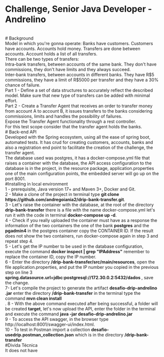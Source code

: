 # Challenge, Senior Java Developer - Andrelino
<br>
# Background 
<br>
Model in which you're gonna operate: Banks have customers. Customers have accounts. Accounts hold money. 
Transfers are done between accounts. Account holds a list of all transfers. 
<br>
There can be two types of transfers: 
<br>
Intra-bank transfers, between accounts of the same bank. They don't have commissions, they don't have limits and they always succeed. 
<br>
Inter-bank transfers, between accounts in different banks. They have R$5 commissions, they have a limit of R$5000 per transfer and they have a 30% chance of failure. 
<br>
Part 1 - Define a set of data structures to accurately reflect the described model. Make sure that new type of transfers can be added with minimal effort.
<br>
Part 2 - Create a Transfer Agent that receives an order to transfer money from account A to account B, it issues transfers to the banks considering commissions, limits and handles the possibility of failures.
<br>
Expose the Transfer Agent functionality through a rest controller.
<br>
For this test scope consider that the transfer agent holds the banks. 
<br>
# Back-end API
<br>
Developed with the Spring ecosystem, using all the ease of spring boot, automated tests. It has crud for creating customers, accounts, banks and also a registration end point to facilitate the creation of the challenge, the transfer agent.
<br>
The database used was postgres, it has a docker-compose.yml file that raises a container with the database, the API access configuration to the database is in the project, in the resource package, application.properties one of the main configuration points, the embedded server will go up on the port  8001.
<br>
#Installing in local environment
<br>
1 - prerequisite, Java version 17+ and Maven 3+, Docker and Git.
<br>
2 - Make a clone of the project in terminal type <b>git clone https://github.com/andregoiania2/drip-bank-transfer.git</b>.
<br>
3 - Let's raise the container with the database, at the root of the directory <b>drip-bank-transfer</b> there is a file with the name docker-compose.yml let's run it with the code in terminal <b>docker-compose up -d</b>.
<br>
4 - Check if you really uploaded the container <docker ps> must have as a response the information of the two containers the one of the bank <b>postgres</b> and the <b>pgadmin4</b> in the postgres container copy the CONTAINER ID. If the result does not show the two containers, run docker-compose again in step 3 and repeat step 4.
<br>
5 - Let's get the IP number to be used in the database configuration, execute the command <b>docker inspect <container_id> | grep "IPAddress"</b> remember to replace the container ID, copy the IP number.
<br>
6 - Enter the directory <b>/drip-bank-transfer/src/main/resources</b>, open the file application.properties, and put the IP number you copied in the previous step on line 3 <b>spring.datasource.url=jdbc:postgresql://172.30.0.2:5432/dados
</b>, save the change.
<br>
7- Let's compile the project to generate the artifact <b>desafio-drip-andrelino
.jar</b> enter the directory <b>/drip-bank-transfer</b> in the terminal type the command <b>mvn clean install</b>
<br>.
8 - With the above command executed after being successful, a folder will be created <b>target</b>, let's now upload the API, enter the folder in the terminal and execute the command <b>java -jar desafio-drip-andrelino.jar </b> <br> 
9 - To access the API swagger, in the browser type http://localhost:8001/swagger-ui/index.html.
<br>
10 - To test in Postman import a collection <b>desafio-usedrip.postman_collection.json</b> which is in the directory <b>/drip-bank-transfer</b> 

<br>
#Divida Técnica
<br>
It does not have
